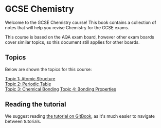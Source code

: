 # GCSE Chemistry

Welcome to the GCSE Chemistry course! This book contains a collection of notes that will help you revise Chemistry for the GCSE exams.

This course is based on the AQA exam board, however other exam boards cover similar topics, so this document still applies for other boards.

## Topics

Below are shown the topics for this course:

[Topic 1: Atomic Structure](1-AtomicStructure)  
[Topic 2: Periodic Table](2-PeriodicTable)  
[Topic 3: Chemical Bonding](3-Bonding)
[Topic 4: Bonding Properties](4-BondingProperties)

## Reading the tutorial

We suggest reading [the tutorial on GitBook](https://dcoded.gitbook.io/chem), as it's much easier to navigate between tutorials.

